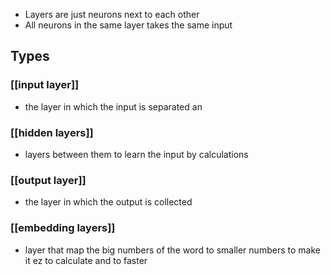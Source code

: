 
- Layers are just neurons next to each other 
- All neurons in the same layer takes the same input 
## Types
### [[input layer]] 
- the layer in which the input is separated an
### [[hidden layers]] 
- layers between them to learn the input by calculations
### [[output layer]] 
- the layer in which the output is collected 
### [[embedding layers]] 
- layer that map the big numbers of the word to smaller numbers to make it ez to calculate and to faster